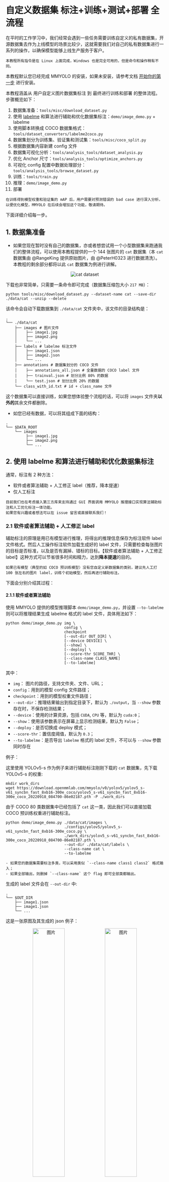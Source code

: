 # 自定义数据集 标注+训练+测试+部署 全流程

在平时的工作学习中，我们经常会遇到一些任务需要训练自定义的私有数据集，开源数据集去作为上线模型的场景比较少，这就需要我们对自己的私有数据集进行一系列的操作，以确保模型能够上线生产服务于客户。

```{Note}
本教程所有指令是在 Linux 上面完成，Windows 也是完全可用的，但是命令和操作稍有不同。
```

本教程默认您已经完成 MMYOLO 的安装，如果未安装，请参考文档 [开始你的第一步](https://mmyolo.readthedocs.io/zh_CN/latest/get_started.html#id1) 进行安装。

本教程涵盖从 用户自定义图片数据集标注 到 最终进行训练和部署 的整体流程。步骤概览如下：

01. 数据集准备：`tools/misc/download_dataset.py`
02. 使用 [labelme](https://github.com/wkentaro/labelme) 和算法进行辅助和优化数据集标注：`demo/image_demo.py` + labelme
03. 使用脚本转换成 COCO 数据集格式：`tools/dataset_converters/labelme2coco.py`
04. 数据集划分为训练集、验证集和测试集：`tools/misc/coco_split.py`
05. 根据数据集内容新建 config 文件
06. 数据集可视化分析：`tools/analysis_tools/dataset_analysis.py`
07. 优化 Anchor 尺寸：`tools/analysis_tools/optimize_anchors.py`
08. 可视化 config 配置中数据处理部分： `tools/analysis_tools/browse_dataset.py`
09. 训练：`tools/train.py`
10. 推理：`demo/image_demo.py`
11. 部署

```{Note}
在训练得到模型权重和验证集的 mAP 后，用户需要对预测错误的 bad case 进行深入分析，以便优化模型，MMYOLO 在后续会增加这个功能，敬请期待。
```

下面详细介绍每一步。

## 1. 数据集准备

- 如果您现在暂时没有自己的数据集，亦或者想尝试用一个小型数据集来跑通我们的整体流程，可以使用本教程提供的一个 144 张图片的 `cat` 数据集（本 `cat` 数据集由 @RangeKing 提供原始图片，由 @PeterH0323 进行数据清洗）。本教程的剩余部分都将以此 `cat` 数据集为例进行讲解。

<div align=center>
<img src="https://user-images.githubusercontent.com/25873202/205423220-c4b8f2fd-22ba-4937-8e47-1b3f6a8facd8.png" alt="cat dataset"/>
</div>

下载也非常简单，只需要一条命令即可完成（数据集压缩包大小 `217 MB`）：

```shell
python tools/misc/download_dataset.py --dataset-name cat --save-dir ./data/cat --unzip --delete
```

该命令会自动下载数据集到 `./data/cat` 文件夹中，该文件的目录结构是：

```shell
.
└── ./data/cat
    ├── images # 图片文件
    │    ├── image1.jpg
    │    ├── image2.png
    │    └── ...
    ├── labels # labelme 标注文件
    │    ├── image1.json
    │    ├── image2.json
    │    └── ...
    ├── annotations # 数据集划分的 COCO 文件
    │    ├── annotations_all.json # 全量数据的 COCO label 文件
    │    ├── trainval.json # 划分比例 80% 的数据
    │    └── test.json # 划分比例 20% 的数据
    └── class_with_id.txt # id + class_name 文件
```

这个数据集可以直接训练，如果您想体验整个流程的话，可以将 `images` 文件夹**以外的**其余文件都删除。

- 如您已经有数据，可以将其组成下面的结构：

```shell
.
└── $DATA_ROOT
    └── images
         ├── image1.jpg
         ├── image2.png
         └── ...
```

## 2. 使用 labelme 和算法进行辅助和优化数据集标注

通常，标注有 2 种方法：

- 软件或者算法辅助 + 人工修正 label（推荐，降本提速）
- 仅人工标注

```{Note}
目前我们也在考虑接入第三方库来支持通过 GUI 界面调用 MMYOLO 推理接口实现算法辅助标注和人工优化标注一体功能。
如果您有兴趣或者想法可以在 issue 留言或直接联系我们！
```

### 2.1 软件或者算法辅助 + 人工修正 label

辅助标注的原理是用已有模型进行推理，将得出的推理信息保存为标注软件 label 文件格式。然后人工操作标注软件加载生成好的 label 文件，只需要检查每张图片的目标是否标准，以及是否有漏掉、错标的目标。【软件或者算法辅助 + 人工修正 label】这种方式可以节省很多时间和精力，达到**降本提速**的目的。

```{Note}
如果已有模型（典型的如 COCO 预训练模型）没有您自定义新数据集的类别，建议先人工打 100 张左右的图片 label，训练个初始模型，然后再进行辅助标注。
```

下面会分别介绍其过程：

#### 2.1.1 软件或者算法辅助

使用 MMYOLO 提供的模型推理脚本 `demo/image_demo.py`，并设置 `--to-labelme` 则可以将推理结果生成 labelme 格式的 label 文件，具体用法如下：

```shell
python demo/image_demo.py img \
                          config \
                          checkpoint
                          [--out-dir OUT_DIR] \
                          [--device DEVICE] \
                          [--show] \
                          [--deploy] \
                          [--score-thr SCORE_THR] \
                          [--class-name CLASS_NAME]
                          [--to-labelme]
```

其中：

- `img`： 图片的路径，支持文件夹、文件、URL；
- `config`：用到的模型 config 文件路径；
- `checkpoint`：用到的模型权重文件路径；
- `--out-dir`：推理结果输出到指定目录下，默认为 `./output`，当 `--show` 参数存在时，不保存检测结果；
- `--device`：使用的计算资源，包括 `CUDA`, `CPU` 等，默认为 `cuda:0`；
- `--show`：使用该参数表示在屏幕上显示检测结果，默认为 `False`；
- `--deploy`：是否切换成 deploy 模式；
- `--score-thr`：置信度阈值，默认为 `0.3`；
- `--to-labelme`：是否导出 `labelme` 格式的 label 文件，不可以与 `--show` 参数同时存在

例子：

这里使用 YOLOv5-s 作为例子来进行辅助标注刚刚下载的 `cat` 数据集，先下载 YOLOv5-s 的权重:

```shell
mkdir work_dirs
wget https://download.openmmlab.com/mmyolo/v0/yolov5/yolov5_s-v61_syncbn_fast_8xb16-300e_coco/yolov5_s-v61_syncbn_fast_8xb16-300e_coco_20220918_084700-86e02187.pth -P ./work_dirs
```

由于 COCO 80 类数据集中已经包括了 `cat` 这一类，因此我们可以直接加载 COCO 预训练权重进行辅助标注。

```shell
python demo/image_demo.py ./data/cat/images \
                          ./configs/yolov5/yolov5_s-v61_syncbn_fast_8xb16-300e_coco.py \
                          ./work_dirs/yolov5_s-v61_syncbn_fast_8xb16-300e_coco_20220918_084700-86e02187.pth \
                          --out-dir ./data/cat/labels \
                          --class-name cat \
                          --to-labelme
```

```{Tip}
- 如果您的数据集需要标注多类，可以采用类似 `--class-name class1 class2` 格式输入；
- 如果全部输出，则删掉 `--class-name` 这个 flag 即可全部类都输出。
```

生成的 label 文件会在 `--out-dir` 中:

```shell
.
└── $OUT_DIR
    ├── image1.json
    ├── image1.json
    └── ...
```

这是一张原图及其生成的 json 例子：

<div align=center>
  <img src="https://user-images.githubusercontent.com/25873202/205471430-dcc882dd-16bb-45e4-938f-6b62ab3dff19.jpg" alt="图片" width="45%"/>
  <img src="https://user-images.githubusercontent.com/25873202/205471559-643aecc8-7fa3-4fff-be51-2fb0a570fdd3.png" alt="图片" width="45%"/>
</div>

#### 2.1.2 人工标注

本教程使用的标注软件是 [labelme](https://github.com/wkentaro/labelme)

- 安装 labelme

```shell
conda create -n labelme python=3.8
conda activate labelme
pip install labelme==5.1.1
```

- 启动 labelme

```shell
labelme ${图片文件夹路径（即上一步的图片文件夹）} \
        --output ${label文件所处的文件夹路径（即上一步的 --out-dir）} \
        --autosave \
        --nodata
```

其中：

- `--output`：labelme 标注文件保存路径，如果该路径下已经存在部分图片的标注文件，则会进行加载；
- `--autosave`：标注文件自动保存，会略去一些繁琐的保存步骤；
- `--nodata`：每张图片的标注文件中不保存图片的 base64 编码，设置了这个 flag 会大大减少标注文件的大小。

例子：

```shell
cd /path/to/mmyolo
labelme ./data/cat/images --output ./data/cat/labels --autosave --nodata
```

输入命令之后 labelme 就会启动，然后进行 label 检查即可。如果 labelme 启动失败，命令行输入 `export QT_DEBUG_PLUGINS=1` 查看具体缺少什么库，安装一下即可。

<div align=center>
<img src="https://user-images.githubusercontent.com/25873202/205432185-54407d83-3cee-473f-8743-656da157cf80.png" alt="label UI"/>
</div>

```{warning}
标注的时候务必使用 `rectangle`，快捷键 `Ctrl + R`（如下图）

<div align=center>
<img src="https://user-images.githubusercontent.com/25873202/204076212-86dab4fa-13dd-42cd-93d8-46b04b864449.png" alt="rectangle"/>
</div>
```

### 2.2 仅人工标注

步骤和 【1.1.2 人工标注】 相同，只是这里是直接标注，没有预先生成的 label 。

## 3. 使用脚本转换成 COCO 数据集格式

### 3.1 使用脚本转换

MMYOLO 提供脚本将 labelme 的 label 转换为 COCO label

```shell
python tools/dataset_converters/labelme2coco.py --img-dir ${图片文件夹路径} \
                                                --labels-dir ${label 文件夹位置} \
                                                --out ${输出 COCO label json 路径} \
                                                [--class-id-txt ${class_with_id.txt 路径}]
```

其中：
`--class-id-txt`：是数据集 `id class_name` 的 `.txt` 文件：

- 如果不指定，则脚本会自动生成，生成在 `--out` 同级的目录中，保存文件名为 `class_with_id.txt`；
- 如果指定，脚本仅会进行读取但不会新增或者覆盖，同时，脚本里面还会判断是否存在 `.txt` 中其他的类，如果出现了会报错提示，届时，请用户检查 `.txt` 文件并加入新的类及其 `id`。

`.txt` 文件的例子如下（ `id` 可以和 COCO 一样，从 `1` 开始）：

```text
1 cat
2 dog
3 bicycle
4 motorcycle

```

例子：

以本教程的 `cat` 数据集为例：

```shell
python tools/dataset_converters/labelme2coco.py --img-dir ./data/cat/images \
                                                --labels-dir ./data/cat/labels \
                                                --out ./data/cat/annotations/annotations_all.json
```

本次演示的 `cat` 数据集（注意不需要包括背景类），可以看到生成的 `class_with_id.txt` 中只有 `1` 类：

```text
1 cat

```

### 3.2 检查转换的 COCO label

使用下面的命令可以将 COCO 的 label 在图片上进行显示，这一步可以验证刚刚转换是否有问题：

```shell
python tools/analysis_tools/browse_coco_json.py --img-dir ${图片文件夹路径} \
                                                --ann-file ${COCO label json 路径}
```

例子：

```shell
python tools/analysis_tools/browse_coco_json.py --img-dir ./data/cat/images \
                                                --ann-file ./data/cat/annotations/annotations_all.json
```

<div align=center>
<img alt="Image" src="https://user-images.githubusercontent.com/25873202/205429166-a6e48d20-c60b-4571-b00e-54439003ad3b.png">
</div>

```{SeeAlso}
关于 `tools/analysis_tools/browse_coco_json.py` 的更多用法请参考 [可视化 COCO label](https://mmyolo.readthedocs.io/zh_CN/latest/user_guides/useful_tools.html#coco)。
```

## 4. 数据集划分为训练集、验证集和测试集

通常，自定义图片都是一个大文件夹，里面全部都是图片，需要我们自己去对图片进行训练集、验证集、测试集的划分，如果数据量比较少，可以不划分验证集。下面是划分脚本的具体用法：

```shell
python tools/misc/coco_split.py --json ${COCO label json 路径} \
                                --out-dir ${划分 label json 保存根路径} \
                                --ratios ${划分比例} \
                                [--shuffle] \
                                [--seed ${划分的随机种子}]
```

其中：

- `--ratios`：划分的比例，如果只设置了 2 个，则划分为 `trainval + test`，如果设置为 3 个，则划分为 `train + val + test`。支持两种格式 —— 整数、小数：
  - 整数：按比分进行划分，代码中会进行归一化之后划分数据集。例子： `--ratio 2 1 1`（代码里面会转换成 `0.5 0.25 0.25`） or `--ratio 3 1`（代码里面会转换成 `0.75 0.25`）
  - 小数：划分为比例。**如果加起来不为 1 ，则脚本会进行自动归一化修正**。例子： `--ratio 0.8 0.1 0.1` or `--ratio 0.8 0.2`
- `--shuffle`: 是否打乱数据集再进行划分；
- `--seed`：设定划分的随机种子，不设置的话自动生成随机种子。

例子：

```shell
python tools/misc/coco_split.py --json ./data/cat/annotations/annotations_all.json \
                                --out-dir ./data/cat/annotations \
                                --ratios 0.8 0.2 \
                                --shuffle \
                                --seed 10
```

<div align=center>
<img alt="Image" src="https://user-images.githubusercontent.com/25873202/205428346-5fdfbfca-0682-47aa-b0be-fa467cd0c5f8.png">
</div>

## 5. 根据数据集内容新建 config 文件

确保数据集目录是这样的：

```shell
.
└── $DATA_ROOT
    ├── annotations
    │    ├── trainval.json # 根据上面的指令只划分 trainval + test，如果您使用 3 组划分比例的话，这里是 train.json、val.json、test.json
    │    └── test.json
    ├── images
    │    ├── image1.jpg
    │    ├── image1.png
    │    └── ...
    └── ...
```

因为是我们自定义的数据集，所以我们需要自己新建一个 config 并加入需要修改的部分信息。

关于新的 config 的命名：

- 这个 config 继承的是 `yolov5_s-v61_syncbn_fast_8xb16-300e_coco.py`；
- 训练的类以本教程提供的数据集中的类 `cat` 为例（如果是自己的数据集，可以自定义类型的总称）；
- 本教程测试的显卡型号是 1 x 3080Ti 12G 显存，电脑内存 32G，可以训练 YOLOv5-s 最大批次是 `batch size = 32`（详细机器资料可见附录）；
- 训练轮次是 `100 epoch`。

综上所述：可以将其命名为 `yolov5_s-v61_syncbn_fast_1xb32-100e_cat.py`，并将其放置在文件夹 `configs/custom_dataset` 中。

我们可以在 configs 目录下新建一个新的目录 `custom_dataset`，同时在里面新建该 config 文件，并添加以下内容：

<div align=center>
<img alt="Image" src="https://user-images.githubusercontent.com/25873202/205428358-e32fb455-480a-4f14-9613-e4cc3193fb4d.png">
</div>

```python
_base_ = '../yolov5/yolov5_s-v61_syncbn_fast_8xb16-300e_coco.py'

max_epochs = 100  # 训练的最大 epoch
data_root = './data/cat/'  # 数据集目录的绝对路径
# data_root = '/root/workspace/mmyolo/data/cat/'  # Docker 容器里面数据集目录的绝对路径

# 结果保存的路径，可以省略，省略保存的文件名位于 work_dirs 下 config 同名的文件夹中
# 如果某个 config 只是修改了部分参数，修改这个变量就可以将新的训练文件保存到其他地方
work_dir = './work_dirs/yolov5_s-v61_syncbn_fast_1xb32-100e_cat'

# load_from 可以指定本地路径或者 URL，设置了 URL 会自动进行下载，因为上面已经下载过，我们这里设置本地路径
# 因为本教程是在 cat 数据集上微调，故这里需要使用 `load_from` 来加载 MMYOLO 中的预训练模型，这样可以在加快收敛速度的同时保证精度
load_from = './work_dirs/yolov5_s-v61_syncbn_fast_8xb16-300e_coco_20220918_084700-86e02187.pth'  # noqa

# 根据自己的 GPU 情况，修改 batch size，YOLOv5-s 默认为 8卡 x 16bs
train_batch_size_per_gpu = 32
train_num_workers = 4  # 推荐使用 train_num_workers = nGPU x 4

save_epoch_intervals = 2  # 每 interval 轮迭代进行一次保存一次权重

# 根据自己的 GPU 情况，修改 base_lr，修改的比例是 base_lr_default * (your_bs / default_bs)
base_lr = _base_.base_lr / 4

anchors = [  # 此处已经根据数据集特点更新了 anchor，关于 anchor 的生成，后面小节会讲解
    [(68, 69), (154, 91), (143, 162)],  # P3/8
    [(242, 160), (189, 287), (391, 207)],  # P4/16
    [(353, 337), (539, 341), (443, 432)]  # P5/32
]

class_name = ('cat', )  # 根据 class_with_id.txt 类别信息，设置 class_name
num_classes = len(class_name)
metainfo = dict(
    CLASSES=class_name,
    PALETTE=[(220, 20, 60)]  # 画图时候的颜色，随便设置即可
)

train_cfg = dict(
    max_epochs=max_epochs,
    val_begin=20,  # 第几个 epoch 后验证，这里设置 20 是因为前 20 个 epoch 精度不高，测试意义不大，故跳过
    val_interval=save_epoch_intervals  # 每 val_interval 轮迭代进行一次测试评估
)

model = dict(
    bbox_head=dict(
        head_module=dict(num_classes=num_classes),
        prior_generator=dict(base_sizes=anchors),

        # loss_cls 会根据 num_classes 动态调整，但是 num_classes = 1 的时候，loss_cls 恒为 0
        loss_cls=dict(loss_weight=0.5 *
                      (num_classes / 80 * 3 / _base_.num_det_layers))))

train_dataloader = dict(
    batch_size=train_batch_size_per_gpu,
    num_workers=train_num_workers,
    dataset=dict(
        _delete_=True,
        type='RepeatDataset',
        # 数据量太少的话，可以使用 RepeatDataset ，在每个 epoch 内重复当前数据集 n 次，这里设置 5 是重复 5 次
        times=5,
        dataset=dict(
            type=_base_.dataset_type,
            data_root=data_root,
            metainfo=metainfo,
            ann_file='annotations/trainval.json',
            data_prefix=dict(img='images/'),
            filter_cfg=dict(filter_empty_gt=False, min_size=32),
            pipeline=_base_.train_pipeline)))

val_dataloader = dict(
    dataset=dict(
        metainfo=metainfo,
        data_root=data_root,
        ann_file='annotations/trainval.json',
        data_prefix=dict(img='images/')))

test_dataloader = val_dataloader

val_evaluator = dict(ann_file=data_root + 'annotations/trainval.json')
test_evaluator = val_evaluator

optim_wrapper = dict(optimizer=dict(lr=base_lr))

default_hooks = dict(
    # 设置间隔多少个 epoch 保存模型，以及保存模型最多几个，`save_best` 是另外保存最佳模型（推荐）
    checkpoint=dict(
        type='CheckpointHook',
        interval=save_epoch_intervals,
        max_keep_ckpts=5,
        save_best='auto'),
    param_scheduler=dict(max_epochs=max_epochs),
    # logger 输出的间隔
    logger=dict(type='LoggerHook', interval=10))

```

```{Note}
我们在 `projects/custom_dataset/yolov5_s-v61_syncbn_fast_1xb32-100e_cat.py` 放了一份相同的 config 文件，用户可以选择复制到 `configs/custom_dataset/yolov5_s-v61_syncbn_fast_1xb32-100e_cat.py` 路径直接开始训练。
```

## 6. 数据集可视化分析

脚本 `tools/analysis_tools/dataset_analysis.py` 能够帮助用户得到数据集的分析图。该脚本可以生成 4 种分析图：

- 显示类别和 bbox 实例个数的分布图：`show_bbox_num`
- 显示类别和 bbox 实例宽、高的分布图：`show_bbox_wh`
- 显示类别和 bbox 实例宽/高比例的分布图：`show_bbox_wh_ratio`
- 基于面积规则下，显示类别和 bbox 实例面积的分布图：`show_bbox_area`

脚本使用方式如下：

```shell
python tools/analysis_tools/dataset_analysis.py ${CONFIG} \
                                                [--val-dataset ${TYPE}] \
                                                [--class-name ${CLASS_NAME}] \
                                                [--area-rule ${AREA_RULE}] \
                                                [--func ${FUNC}] \
                                                [--out-dir ${OUT_DIR}]
```

例子：

以本教程 `cat` 数据集 的 config 为例：

查看训练集数据分布情况：

```shell
python tools/analysis_tools/dataset_analysis.py configs/custom_dataset/yolov5_s-v61_syncbn_fast_1xb32-100e_cat.py \
                                                --out-dir work_dirs/dataset_analysis_cat/train_dataset
```

查看验证集数据分布情况：

```shell
python tools/analysis_tools/dataset_analysis.py configs/custom_dataset/yolov5_s-v61_syncbn_fast_1xb32-100e_cat.py \
                                                --out-dir work_dirs/dataset_analysis_cat/val_dataset \
                                                --val-dataset
```

效果（点击图片可查看大图）：

<table align="center">
  <tbody>
    <tr align="center" valign="center">
      <td>
        <b>基于面积规则下，显示类别和 bbox 实例面积的分布图</b>
      </td>
      <td>
        <b>显示类别和 bbox 实例宽、高的分布图</b>
      </td>
    </tr>
    <tr align="center" valign="center">
      <td>
        <img alt="YOLOv5CocoDataset_bbox_area" src="https://user-images.githubusercontent.com/25873202/205805522-e066b93b-0952-40d0-be56-42fc20e85576.jpg" width="60%">
      </td>
      <td>
        <img alt="YOLOv5CocoDataset_bbox_wh" src="https://user-images.githubusercontent.com/25873202/205805514-13e34d18-f9ee-4bca-b894-060bfea6ad56.jpg" width="60%">
      </td>
    </tr>
    <tr align="center" valign="center">
      <td>
        <b>显示类别和 bbox 实例个数的分布图</b>
      </td>
      <td>
        <b>显示类别和 bbox 实例宽/高比例的分布图</b>
      </td>
    </tr>
    <tr align="center" valign="center">
      <td>
        <img alt="YOLOv5CocoDataset_bbox_num" src="https://user-images.githubusercontent.com/25873202/205805529-6e0d2545-0a39-4be7-b212-9d16a16a0fcc.jpg" width="60%">
      </td>
      <td>
        <img alt="YOLOv5CocoDataset_bbox_ratio" src="https://user-images.githubusercontent.com/25873202/205805501-2b2a40f4-5a0e-44b0-b07c-27af539fb971.jpg" width="60%">
      </td>
    </tr>
  </tbody>
</table>

```{Note}
因为本教程使用的 cat 数据集数量比较少，故 config 里面用了 RepeatDataset，显示的数目实际上都是重复了 5 次。如果您想得到无重复的分析结果，可以暂时将 RepeatDataset 下面的 `times` 参数从 `5` 改成 `1`。
```

经过输出的图片分析可以得出，本教程使用的 cat 数据集的训练集具有以下情况：

- 图片全部是 large object；
- 类别 cat 的数量是 `645`；
- bbox 的宽高比例大部分集中在 `1.14`，比例最小值是 `0.36`，最大值是 `2.9`；
- bbox 的宽大部分是 `1034.74`，高大部分是 `926.67`。

```{SeeAlso}
关于 `tools/analysis_tools/dataset_analysis.py` 的更多用法请参考 [可视化数据集分析](https://mmyolo.readthedocs.io/zh_CN/latest/user_guides/useful_tools.html#id4)。
```

## 7. 优化 Anchor 尺寸

脚本 `tools/analysis_tools/optimize_anchors.py` 支持 YOLO 系列中三种锚框生成方式，分别是 `k-means`、`Differential Evolution`、`v5-k-means`.

本示例使用的是 YOLOv5 进行训练，使用的是 `640 x 640` 的输入大小，使用 `v5-k-means` 进行描框的优化：

```shell
python tools/analysis_tools/optimize_anchors.py configs/custom_dataset/yolov5_s-v61_syncbn_fast_1xb32-100e_cat.py \
                                                --algorithm v5-k-means \
                                                --input-shape 640 640 \
                                                --prior-match-thr 4.0 \
                                                --out-dir work_dirs/dataset_analysis_cat
```

经过计算的 Anchor 如下：

<div align=center>
<img alt="Anchor" src="https://user-images.githubusercontent.com/25873202/205422434-1a68cded-b055-42e9-b01c-3e51f8f5ef81.png">
</div>

修改 config 文件里面的 `anchors` 变量：

```python
anchors = [
    [(68, 69), (154, 91), (143, 162)],  # P3/8
    [(242, 160), (189, 287), (391, 207)],  # P4/16
    [(353, 337), (539, 341), (443, 432)]  # P5/32
]
```

```{SeeAlso}
关于 `tools/analysis_tools/optimize_anchors.py` 的更多用法请参考 [优化锚框尺寸](https://mmyolo.readthedocs.io/zh_CN/latest/user_guides/useful_tools.html#id8)。
```

## 8. 可视化 config 配置中数据处理部分

脚本 `tools/analysis_tools/browse_dataset.py` 能够帮助用户去直接窗口可视化 config 配置中数据处理部分，同时可以选择保存可视化图片到指定文件夹内。

下面演示使用我们刚刚新建的 config 文件 `configs/custom_dataset/yolov5_s-v61_syncbn_fast_1xb32-100e_cat.py` 来可视化图片，该命令会使得图片直接弹出显示，每张图片持续 `5` 秒，图片不进行保存：

```shell
python tools/analysis_tools/browse_dataset.py configs/custom_dataset/yolov5_s-v61_syncbn_fast_1xb32-100e_cat.py \
                                              --show-interval 5
```

<div align=center>
<img src="https://user-images.githubusercontent.com/25873202/205472078-c958e90d-8204-4c01-821a-8b6a006f05b2.png" alt="image" width="60%"/>
</div>

<div align=center>
<img src="https://user-images.githubusercontent.com/25873202/205472197-8228c75e-6046-404a-89b4-ed55eeb2cb95.png" alt="image" width="60%"/>
</div>

```{SeeAlso}
关于 `tools/analysis_tools/browse_dataset.py` 的更多用法请参考 [可视化数据集](https://mmyolo.readthedocs.io/zh_CN/latest/user_guides/useful_tools.html#id3)。
```

## 9. 训练

使用刚刚我们新建好的 config 文件执行训练。

### 9.1 训练可视化

如果需要采用浏览器对训练过程可视化，MMYOLO 目前提供 2 种方式 `[wandb](https://wandb.ai/site)` 和 `[TensorBoard](https://tensorflow.google.cn/tensorboard)`，根据自己的情况选择其一即可(后续会扩展更多可视化后端支持)。

#### 9.1.1 wandb

wandb 可视化需要在[官网](https://wandb.ai/site)注册，并在 https://wandb.ai/settings 获取到 wandb 的 API Keys。

<div align=center>
<img src="https://cdn.vansin.top/img/20220913212628.png" alt="image"/>
</div>

然后在命令行进行安装

```shell
pip install wandb
# 运行了 wandb login 后输入上文中获取到的 API Keys ，便登录成功。
wandb login
```

<div align=center>
<img src="https://user-images.githubusercontent.com/25873202/206070473-201795e0-c81f-4247-842a-16d6acae0474.png" alt="推理图片"/>
</div>

在我们刚刚新建的 config 文件 `configs/custom_dataset/yolov5_s-v61_syncbn_fast_1xb32-100e_cat.py` 的最后添加 wandb 配置：

```python
visualizer = dict(vis_backends=[dict(type='LocalVisBackend'), dict(type='WandbVisBackend')])
```

#### 9.1.2 TensorBoard

安装 Tensorboard 环境

```shell
pip install tensorboard
```

在我们刚刚新建的 config 文件 `configs/custom_dataset/yolov5_s-v61_syncbn_fast_1xb32-100e_cat.py` 中添加 `tensorboard` 配置

```python
visualizer = dict(vis_backends=[dict(type='LocalVisBackend'),dict(type='TensorboardVisBackend')])
```

待会运行训练命令后，Tensorboard 文件会生成在可视化文件夹 `work_dirs/yolov5_s-v61_syncbn_fast_1xb32-100e_cat/${TIMESTAMP}/vis_data` 下，
运行下面的命令便可以在网页链接使用 Tensorboard 查看 loss、学习率和 coco/bbox_mAP 等可视化数据了：

```shell
tensorboard --logdir=work_dirs/yolov5_s-v61_syncbn_fast_1xb32-100e_cat
```

### 9.2 执行训练

使用下面命令进行启动训练（训练大约需要 2.5 个小时）：

```shell
python tools/train.py configs/custom_dataset/yolov5_s-v61_syncbn_fast_1xb32-100e_cat.py
```

如果您开启了 wandb 的话，可以登录到自己的账户，在 wandb 中查看本次训练的详细信息了：

<div align=center>
<img src="https://user-images.githubusercontent.com/25873202/206097557-7b10cf0f-8a16-4ba6-8563-b0a3cb149537.png" alt="Image"/>
</div>

<div align=center>
<img src="https://user-images.githubusercontent.com/25873202/206097706-7e131bf7-f3bf-43fb-9fe5-5589a324de69.png" alt="Image"/>
</div>

下面是 `1 x 3080Ti`、`batch size = 32`，训练 `100 epoch` 最佳精度权重 `work_dirs/yolov5_s-v61_syncbn_fast_1xb32-100e_cat/best_coco/bbox_mAP_epoch_98.pth` 得出来的精度（详细机器资料可见附录）：

```shell
 Average Precision  (AP) @[ IoU=0.50:0.95 | area=   all | maxDets=100 ] = 0.968
 Average Precision  (AP) @[ IoU=0.50      | area=   all | maxDets=100 ] = 1.000
 Average Precision  (AP) @[ IoU=0.75      | area=   all | maxDets=100 ] = 1.000
 Average Precision  (AP) @[ IoU=0.50:0.95 | area= small | maxDets=100 ] = -1.000
 Average Precision  (AP) @[ IoU=0.50:0.95 | area=medium | maxDets=100 ] = -1.000
 Average Precision  (AP) @[ IoU=0.50:0.95 | area= large | maxDets=100 ] = 0.968
 Average Recall     (AR) @[ IoU=0.50:0.95 | area=   all | maxDets=  1 ] = 0.886
 Average Recall     (AR) @[ IoU=0.50:0.95 | area=   all | maxDets= 10 ] = 0.977
 Average Recall     (AR) @[ IoU=0.50:0.95 | area=   all | maxDets=100 ] = 0.977
 Average Recall     (AR) @[ IoU=0.50:0.95 | area= small | maxDets=100 ] = -1.000
 Average Recall     (AR) @[ IoU=0.50:0.95 | area=medium | maxDets=100 ] = -1.000
 Average Recall     (AR) @[ IoU=0.50:0.95 | area= large | maxDets=100 ] = 0.977

bbox_mAP_copypaste: 0.968 1.000 1.000 -1.000 -1.000 0.968
Epoch(val) [98][116/116]  coco/bbox_mAP: 0.9680  coco/bbox_mAP_50: 1.0000  coco/bbox_mAP_75: 1.0000  coco/bbox_mAP_s: -1.0000  coco/bbox_mAP_m: -1.0000  coco/bbox_mAP_l: 0.9680
```

```{Tip}
在一般的 finetune 最佳实践中都会推荐将 backbone 固定不参与训练，并且学习率 lr 也进行相应缩放，但是在本教程中发现这种做法会出现一定程度掉点。猜测可能原因是 cat 类别已经在 COCO 数据集中，而本教程使用的 cat 数据集数量比较小导致的。
```

下表是采用 MMYOLO YOLOv5 预训练模型 `yolov5_s-v61_syncbn_fast_8xb16-300e_coco_20220918_084700-86e02187.pth` 在没对 cat 数据集进行 finetune 的测试精度，可以看到 `cat` 类别的 mAP 只有 `0.866`，经过我们 finetune `mAP` 提升到了 `0.968`，提升了 `10.2 %`，可以证明训练是非常成功的：

```shell
+---------------+-------+--------------+-----+----------------+------+
| category      | AP    | category     | AP  | category       | AP   |
+---------------+-------+--------------+-----+----------------+------+
| person        | nan   | bicycle      | nan | car            | nan  |
| motorcycle    | nan   | airplane     | nan | bus            | nan  |
| train         | nan   | truck        | nan | boat           | nan  |
| traffic light | nan   | fire hydrant | nan | stop sign      | nan  |
| parking meter | nan   | bench        | nan | bird           | nan  |
| cat           | 0.866 | dog          | nan | horse          | nan  |
| sheep         | nan   | cow          | nan | elephant       | nan  |
| bear          | nan   | zebra        | nan | giraffe        | nan  |
| backpack      | nan   | umbrella     | nan | handbag        | nan  |
| tie           | nan   | suitcase     | nan | frisbee        | nan  |
| skis          | nan   | snowboard    | nan | sports ball    | nan  |
| kite          | nan   | baseball bat | nan | baseball glove | nan  |
| skateboard    | nan   | surfboard    | nan | tennis racket  | nan  |
| bottle        | nan   | wine glass   | nan | cup            | nan  |
| fork          | nan   | knife        | nan | spoon          | nan  |
| bowl          | nan   | banana       | nan | apple          | nan  |
| sandwich      | nan   | orange       | nan | broccoli       | nan  |
| carrot        | nan   | hot dog      | nan | pizza          | nan  |
| donut         | nan   | cake         | nan | chair          | nan  |
| couch         | nan   | potted plant | nan | bed            | nan  |
| dining table  | nan   | toilet       | nan | tv             | nan  |
| laptop        | nan   | mouse        | nan | remote         | nan  |
| keyboard      | nan   | cell phone   | nan | microwave      | nan  |
| oven          | nan   | toaster      | nan | sink           | nan  |
| refrigerator  | nan   | book         | nan | clock          | nan  |
| vase          | nan   | scissors     | nan | teddy bear     | nan  |
| hair drier    | nan   | toothbrush   | nan | None           | None |
+---------------+-------+--------------+-----+----------------+------+
```

```{note}
关于如何得到预训练权重的精度，可以详见附录【2. 如何测试数据集在预训练权重的精度】
```

### 9.3 尝试 MMYOLO 其他模型

MMYOLO 集成了多种 YOLO 算法，切换非常方便，无需重新熟悉一个新的 repo，直接切换 config 文件就可以轻松切换 YOLO 模型，只需简单 3 步即可切换模型：

1. 新建 config 文件
2. 下载预训练权重
3. 启动训练

下面以 YOLOv6-s 为例，进行讲解。

1. 搭建一个新的 config：

```python
_base_ = '../yolov6/yolov6_s_syncbn_fast_8xb32-400e_coco.py'

max_epochs = 100  # 训练的最大 epoch
data_root = './data/cat/'  # 数据集目录的绝对路径

# 结果保存的路径，可以省略，省略保存的文件名位于 work_dirs 下 config 同名的文件夹中
# 如果某个 config 只是修改了部分参数，修改这个变量就可以将新的训练文件保存到其他地方
work_dir = './work_dirs/yolov6_s_syncbn_fast_1xb32-100e_cat'

# load_from 可以指定本地路径或者 URL，设置了 URL 会自动进行下载，因为上面已经下载过，我们这里设置本地路径
# 因为本教程是在 cat 数据集上微调，故这里需要使用 `load_from` 来加载 MMYOLO 中的预训练模型，这样可以在加快收敛速度的同时保证精度
load_from = './work_dirs/yolov6_s_syncbn_fast_8xb32-400e_coco_20221102_203035-932e1d91.pth'  # noqa

# 根据自己的 GPU 情况，修改 batch size，YOLOv6-s 默认为 8卡 x 32bs
train_batch_size_per_gpu = 32
train_num_workers = 4  # 推荐使用 train_num_workers = nGPU x 4

save_epoch_intervals = 2  # 每 interval 轮迭代进行一次保存一次权重

# 根据自己的 GPU 情况，修改 base_lr，修改的比例是 base_lr_default * (your_bs / default_bs)
base_lr = _base_.base_lr / 8

class_name = ('cat', )  # 根据 class_with_id.txt 类别信息，设置 class_name
num_classes = len(class_name)
metainfo = dict(
    CLASSES=class_name,
    PALETTE=[(220, 20, 60)]  # 画图时候的颜色，随便设置即可
)

train_cfg = dict(
    max_epochs=max_epochs,
    val_begin=20,  # 第几个 epoch 后验证，这里设置 20 是因为前 20 个 epoch 精度不高，测试意义不大，故跳过
    val_interval=save_epoch_intervals,  # 每 val_interval 轮迭代进行一次测试评估
    dynamic_intervals=[(max_epochs - _base_.num_last_epochs, 1)]
)

model = dict(
    bbox_head=dict(
        head_module=dict(num_classes=num_classes)),
    train_cfg=dict(
        initial_assigner=dict(num_classes=num_classes),
        assigner=dict(num_classes=num_classes))
)

train_dataloader = dict(
    batch_size=train_batch_size_per_gpu,
    num_workers=train_num_workers,
    dataset=dict(
        _delete_=True,
        type='RepeatDataset',
        # 数据量太少的话，可以使用 RepeatDataset ，在每个 epoch 内重复当前数据集 n 次，这里设置 5 是重复 5 次
        times=5,
        dataset=dict(
            type=_base_.dataset_type,
            data_root=data_root,
            metainfo=metainfo,
            ann_file='annotations/trainval.json',
            data_prefix=dict(img='images/'),
            filter_cfg=dict(filter_empty_gt=False, min_size=32),
            pipeline=_base_.train_pipeline)))

val_dataloader = dict(
    dataset=dict(
        metainfo=metainfo,
        data_root=data_root,
        ann_file='annotations/trainval.json',
        data_prefix=dict(img='images/')))

test_dataloader = val_dataloader

val_evaluator = dict(ann_file=data_root + 'annotations/trainval.json')
test_evaluator = val_evaluator

optim_wrapper = dict(optimizer=dict(lr=base_lr))

default_hooks = dict(
    # 设置间隔多少个 epoch 保存模型，以及保存模型最多几个，`save_best` 是另外保存最佳模型（推荐）
    checkpoint=dict(
        type='CheckpointHook',
        interval=save_epoch_intervals,
        max_keep_ckpts=5,
        save_best='auto'),
    param_scheduler=dict(max_epochs=max_epochs),
    # logger 输出的间隔
    logger=dict(type='LoggerHook', interval=10))

custom_hooks = [
    dict(
        type='EMAHook',
        ema_type='ExpMomentumEMA',
        momentum=0.0001,
        update_buffers=True,
        strict_load=False,
        priority=49),
    dict(
        type='mmdet.PipelineSwitchHook',
        switch_epoch=max_epochs - _base_.num_last_epochs,
        switch_pipeline=_base_.train_pipeline_stage2)
]

```

```{Note}
同样，我们在 `projects/custom_dataset/yolov6_s_syncbn_fast_1xb32-100e_cat.py` 放了一份相同的 config 文件，用户可以选择复制到 `configs/custom_dataset/yolov6_s_syncbn_fast_1xb32-100e_cat.py` 路径直接开始训练。

虽然新的 config 看上去好像很多东西，其实很多都是重复的，用户可以用对比软件对比一下即可看出大部分的配置都是和 `yolov5_s-v61_syncbn_fast_1xb32-100e_cat.py` 相同的。因为这 2 个 config 文件需要继承不同的 config，所以还是要添加一些必要的配置。
```

2. 下载 YOLOv6-s 的预训练权重

```bash
wget https://download.openmmlab.com/mmyolo/v0/yolov6/yolov6_s_syncbn_fast_8xb32-400e_coco/yolov6_s_syncbn_fast_8xb32-400e_coco_20221102_203035-932e1d91.pth -P work_dirs/
```

3. 训练

```shell
python tools/train.py configs/custom_dataset/yolov6_s_syncbn_fast_1xb32-100e_cat.py
```

在我的实验中，最佳模型是 `work_dirs/yolov6_s_syncbn_fast_1xb32-100e_cat/best_coco/bbox_mAP_epoch_96.pth`，其精度如下：

```bash
 Average Precision  (AP) @[ IoU=0.50:0.95 | area=   all | maxDets=100 ] = 0.987
 Average Precision  (AP) @[ IoU=0.50      | area=   all | maxDets=100 ] = 1.000
 Average Precision  (AP) @[ IoU=0.75      | area=   all | maxDets=100 ] = 1.000
 Average Precision  (AP) @[ IoU=0.50:0.95 | area= small | maxDets=100 ] = -1.000
 Average Precision  (AP) @[ IoU=0.50:0.95 | area=medium | maxDets=100 ] = -1.000
 Average Precision  (AP) @[ IoU=0.50:0.95 | area= large | maxDets=100 ] = 0.987
 Average Recall     (AR) @[ IoU=0.50:0.95 | area=   all | maxDets=  1 ] = 0.895
 Average Recall     (AR) @[ IoU=0.50:0.95 | area=   all | maxDets= 10 ] = 0.989
 Average Recall     (AR) @[ IoU=0.50:0.95 | area=   all | maxDets=100 ] = 0.989
 Average Recall     (AR) @[ IoU=0.50:0.95 | area= small | maxDets=100 ] = -1.000
 Average Recall     (AR) @[ IoU=0.50:0.95 | area=medium | maxDets=100 ] = -1.000
 Average Recall     (AR) @[ IoU=0.50:0.95 | area= large | maxDets=100 ] = 0.989

bbox_mAP_copypaste: 0.987 1.000 1.000 -1.000 -1.000 0.987
Epoch(val) [96][116/116]  coco/bbox_mAP: 0.9870  coco/bbox_mAP_50: 1.0000  coco/bbox_mAP_75: 1.0000  coco/bbox_mAP_s: -1.0000  coco/bbox_mAP_m: -1.0000  coco/bbox_mAP_l: 0.9870
```

以上演示的是如何在 MMYOLO 中切换模型，可以快速对不同模型进行精度对比，精度高的可以上线生产。

## 10. 推理

为了文章的连贯性，后续继续使用 `YOLOv5-s` 作为例子进行讲解。

使用最佳的模型进行推理，下面命令中的最佳模型路径是 `./work_dirs/yolov5_s-v61_syncbn_fast_1xb32-100e_cat/best_coco/bbox_mAP_epoch_98.pth`，请用户自行修改为自己训练的最佳模型路径。

```shell
python demo/image_demo.py ./data/cat/images \
                          ./configs/custom_dataset/yolov5_s-v61_syncbn_fast_1xb32-100e_cat.py \
                          ./work_dirs/yolov5_s-v61_syncbn_fast_1xb32-100e_cat/best_coco/bbox_mAP_epoch_98.pth \
                          --out-dir ./data/cat/pred_images
```

<div align=center>
<img src="https://user-images.githubusercontent.com/25873202/204773727-5d3cbbad-1265-45a0-822a-887713555049.jpg" alt="推理图片"/>
</div>

```{Tip}
如果推理结果不理想，这里举例 2 种情况：

1. 模型欠拟合：
   需要先判断是不是训练 epoch 不够导致的欠拟合，如果是训练不够，则修改 config 文件里面的 `max_epochs` 和 `work_dir` 参数，或者根据上面的命名方式新建一个 config 文件，重新进行训练。

2. 数据集需优化：
   如果 epoch 加上去了还是不行，可以增加数据集数量，同时可以重新检查并优化数据集的标注，然后重新进行训练。
```

## 11. 部署

MMYOLO 提供两种部署方式：

1. [MMDeploy](https://github.com/open-mmlab/mmdeploy) 框架进行部署
2. 使用 `projects/easydeploy` 进行部署

### 11.1 MMDeploy 框架进行部署

考虑到部署的机器环境千差万别，很多时候在本地机器可以，但是在生产环境则不一定，这里推荐使用 Docker，做到环境一次部署，终身使用，节省运维搭建环境和部署生产的时间。

本小节会从一下几个小点进行展开讲解：

1. 构建 Docker 镜像
2. 创建 Docker 容器
3. 转换 TensorRT 模型
4. 部署模型执行推理

```{SeeAlso}
如果是对 Docker 不熟悉的用户，可以参考 MMDeploy 的 [源码手动安装](https://mmdeploy.readthedocs.io/zh_CN/latest/01-how-to-build/build_from_source.html) 文档直接在本地编译。安装完之后，可以直接跳到 【11.1.3 转换 TensorRT 模型】 小节。
```

#### 11.1.1 构建 Docker 镜像

```shell
git clone -b dev-1.x https://github.com/open-mmlab/mmdeploy.git
cd mmdeploy
docker build docker/GPU/ -t mmdeploy:gpu --build-arg USE_SRC_INSIDE=true
```

其中 `USE_SRC_INSIDE=true` 是拉取基础进行之后在内部切换国内源，构建速度会快一些。

执行脚本后，会进行构建，此刻需要等一段时间：

<div align=center>
<img src="https://user-images.githubusercontent.com/25873202/205482447-329186c8-eba3-443f-b1fa-b33c2ab3d5da.png" alt="Image"/>
</div>

#### 11.1.2 创建 Docker 容器

```shell
export MMYOLO_PATH=/path/to/local/mmyolo # 先将您机器上 MMYOLO 的路径写入环境变量
docker run --gpus all --name mmyolo-deploy -v ${MMYOLO_PATH}:/root/workspace/mmyolo -it mmdeploy:gpu /bin/bash
```

<div align=center>
<img src="https://user-images.githubusercontent.com/25873202/205536974-1eeb2901-9b14-4851-9c96-5046cd05f171.png" alt="Image"/>
</div>

可以看到本地的 MMYOLO 环境已经挂载到容器里面了

<div align=center>
<img src="https://user-images.githubusercontent.com/25873202/205537473-0afc16c3-c6d4-451a-96d7-1a2388341b60.png" alt="Image"/>
</div>

```{SeeAlso}
有关这部分的详细介绍可以看 MMDeploy 官方文档 [使用 Docker 镜像](https://mmdeploy.readthedocs.io/zh_CN/latest/01-how-to-build/build_from_docker.html#docker)
```

#### 11.1.3 转换 TensorRT 模型

首先需要在 Docker 容器里面安装 MMYOLO 和 `pycuda`：

```shell
export MMYOLO_PATH=/root/workspace/mmyolo # 镜像中的路径，这里不需要修改
cd ${MMYOLO_PATH}
export MMYOLO_VERSION=$(python -c "import mmyolo.version as v; print(v.__version__)")  # 查看训练使用的 MMYOLO 版本号
echo "Using MMYOLO ${MMYOLO_VERSION}"
mim install --no-cache-dir mmyolo==${MMYOLO_VERSION}
pip install --no-cache-dir pycuda==2022.2
```

进行模型转换

```shell
cd /root/workspace/mmdeploy
python ./tools/deploy.py \
    ${MMYOLO_PATH}/configs/deploy/detection_tensorrt-fp16_dynamic-192x192-960x960.py \
    ${MMYOLO_PATH}/configs/custom_dataset/yolov5_s-v61_syncbn_fast_1xb32-100e_cat.py \
    ${MMYOLO_PATH}/work_dirs/yolov5_s-v61_syncbn_fast_1xb32-100e_cat/best_coco/bbox_mAP_epoch_98.pth \
    ${MMYOLO_PATH}/data/cat/images/mmexport1633684751291.jpg \
    --test-img ${MMYOLO_PATH}/data/cat/images/mmexport1633684751291.jpg \
    --work-dir ./work_dir/yolov5_s-v61_syncbn_fast_1xb32-100e_cat_deploy_dynamic_fp16 \
    --device cuda:0 \
    --log-level INFO \
    --show \
    --dump-info
```

<div align=center>
<img src="https://user-images.githubusercontent.com/25873202/205540259-ded15231-c428-4a5b-ac45-06cf15c5b7e9.png" alt="Image"/>
</div>

等待一段时间，出现了 `All process success.` 即为成功：

<div align=center>
<img src="https://user-images.githubusercontent.com/25873202/205540981-355d34cb-6472-47e0-a7dd-11eb85b3b43c.png" alt="Image"/>
</div>

查看导出的路径，可以看到如下图所示的文件结构：

<div align=center>
<img src="https://user-images.githubusercontent.com/25873202/205859050-164216bc-79d6-4ba2-9e63-f8f4c1d5ecaf.png" alt="Image"/>
</div>

```{SeeAlso}
关于转换模型的详细介绍，请参考 [如何转换模型](https://mmdeploy.readthedocs.io/zh_CN/latest/02-how-to-run/convert_model.html)
```

#### 11.1.4 部署模型执行推理

需要将 `${MMYOLO_PATH}/configs/custom_dataset/yolov5_s-v61_syncbn_fast_1xb32-100e_cat.py` 里面的 `data_root` 修改为 Docker 容器里面的路径：

```python
data_root = '/root/workspace/mmyolo/data/cat/'  # Docker 容器里面数据集目录的绝对路径
```

执行速度和精度测试：

```shell
python tools/test.py \
    ${MMYOLO_PATH}/configs/deploy/detection_tensorrt-fp16_dynamic-192x192-960x960.py \
    ${MMYOLO_PATH}/configs/custom_dataset/yolov5_s-v61_syncbn_fast_1xb32-100e_cat.py \
    --model ./work_dir/yolov5_s-v61_syncbn_fast_1xb32-100e_cat_deploy_dynamic_fp16/end2end.engine \
    --speed-test \
    --device cuda
```

速度测试如下，可见平均推理速度是 `18.31 ms`，对比 PyTorch 推理有速度提升，同时显存也下降了很多：

```shell
Epoch(test) [ 10/116]    eta: 0:00:10  time: 0.0950  data_time: 0.0844  memory: 12
Epoch(test) [ 20/116]    eta: 0:00:09  time: 0.0945  data_time: 0.0891  memory: 12
Epoch(test) [ 30/116]    eta: 0:00:08  time: 0.0953  data_time: 0.0804  memory: 12
Epoch(test) [ 40/116]    eta: 0:00:07  time: 0.0902  data_time: 0.0712  memory: 12
Epoch(test) [ 50/116]    eta: 0:00:06  time: 0.0858  data_time: 0.0622  memory: 12
Epoch(test) [ 60/116]    eta: 0:00:05  time: 0.0902  data_time: 0.0662  memory: 12
Epoch(test) [ 70/116]    eta: 0:00:04  time: 0.0901  data_time: 0.0645  memory: 16
Epoch(test) [ 80/116]    eta: 0:00:03  time: 0.0761  data_time: 0.0507  memory: 12
Epoch(test) [ 90/116]    eta: 0:00:02  time: 0.0958  data_time: 0.0692  memory: 12
Epoch(test) [100/116]    eta: 0:00:01  time: 0.0904  data_time: 0.0571  memory: 12
[tensorrt]-110 times per count: 18.31 ms, 54.61 FPS
Epoch(test) [110/116]    eta: 0:00:00  time: 0.1123  data_time: 0.0896  memory: 12
```

精度测试如下。此配置采用 FP16 格式推理，会有一定程度掉点，但是推理速度更快：

```shell
 Average Precision  (AP) @[ IoU=0.50:0.95 | area=   all | maxDets=100 ] = 0.937
 Average Precision  (AP) @[ IoU=0.50      | area=   all | maxDets=100 ] = 1.000
 Average Precision  (AP) @[ IoU=0.75      | area=   all | maxDets=100 ] = 1.000
 Average Precision  (AP) @[ IoU=0.50:0.95 | area= small | maxDets=100 ] = -1.000
 Average Precision  (AP) @[ IoU=0.50:0.95 | area=medium | maxDets=100 ] = -1.000
 Average Precision  (AP) @[ IoU=0.50:0.95 | area= large | maxDets=100 ] = 0.937
 Average Recall     (AR) @[ IoU=0.50:0.95 | area=   all | maxDets=  1 ] = 0.865
 Average Recall     (AR) @[ IoU=0.50:0.95 | area=   all | maxDets= 10 ] = 0.957
 Average Recall     (AR) @[ IoU=0.50:0.95 | area=   all | maxDets=100 ] = 0.957
 Average Recall     (AR) @[ IoU=0.50:0.95 | area= small | maxDets=100 ] = -1.000
 Average Recall     (AR) @[ IoU=0.50:0.95 | area=medium | maxDets=100 ] = -1.000
 Average Recall     (AR) @[ IoU=0.50:0.95 | area= large | maxDets=100 ] = 0.957

bbox_mAP_copypaste: 0.937 1.000 1.000 -1.000 -1.000 0.937
Epoch(test) [116/116]  coco/bbox_mAP: 0.9370  coco/bbox_mAP_50: 1.0000  coco/bbox_mAP_75: 1.0000  coco/bbox_mAP_s: -1.0000  coco/bbox_mAP_m: -1.0000  coco/bbox_mAP_l: 0.9370
```

图片文件夹批量推理（注意：该 demo 暂时没有做批量推理的处理，后续会优化，敬请期待）：

```shell
cd ${MMYOLO_PATH}/demo
python deploy_demo.py \
    ${MMYOLO_PATH}/data/cat/images \
    ${MMYOLO_PATH}/configs/custom_dataset/yolov5_s-v61_syncbn_fast_1xb32-100e_cat.py \
    /root/workspace/mmdeploy/work_dir/yolov5_s-v61_syncbn_fast_1xb32-100e_cat_deploy_dynamic_fp16/end2end.engine \
    --deploy-cfg ${MMYOLO_PATH}/configs/deploy/detection_tensorrt-fp16_dynamic-192x192-960x960.py \
    --out-dir ${MMYOLO_PATH}/work_dirs/deploy_predict_out \
    --device cuda:0 \
    --score-thr 0.5
```

执行之后，可以看到在 `--out-dir` 下面的推理图片结果，下面展示其中一张：

<div align=center>
<img src="https://user-images.githubusercontent.com/25873202/205815829-6f85e655-722a-47c8-9e23-2a74437c0923.jpg" alt="Image"/>
</div>

```{Note}
您也可以做其他优化调整，例如增大 batch，量化 int8 等等。
```

#### 11.1.4 保存和加载 Docker 容器

因为如果每次都进行 docker 镜像的构建，特别费时间，此时您可以考虑使用 docker 自带的打包 api 进行打包和加载。

```shell
# 保存，得到的 tar 包可以放到移动硬盘
docker save mmyolo-deploy > mmyolo-deploy.tar

# 加载镜像到系统
docker load < /path/to/mmyolo-deploy.tar
```

### 11.2 使用 `projects/easydeploy` 进行部署

```{SeeAlso}
详见[部署文档](https://github.com/open-mmlab/mmyolo/blob/dev/projects/easydeploy/README_zh-CN.md)
```

TODO: 下个版本会完善这个部分...

## 附录

### 1. 本教程训练机器的详细环境的资料如下：

```shell
sys.platform: linux
Python: 3.9.13 | packaged by conda-forge | (main, May 27 2022, 16:58:50) [GCC 10.3.0]
CUDA available: True
numpy_random_seed: 2147483648
GPU 0: NVIDIA GeForce RTX 3080 Ti
CUDA_HOME: /usr/local/cuda
NVCC: Cuda compilation tools, release 11.5, V11.5.119
GCC: gcc (Ubuntu 9.4.0-1ubuntu1~20.04.1) 9.4.0
PyTorch: 1.10.0
PyTorch compiling details: PyTorch built with:
  - GCC 7.3
  - C++ Version: 201402
  - Intel(R) oneAPI Math Kernel Library Version 2021.4-Product Build 20210904 for Intel(R) 64 architecture applications
  - Intel(R) MKL-DNN v2.2.3 (Git Hash 7336ca9f055cf1bfa13efb658fe15dc9b41f0740)
  - OpenMP 201511 (a.k.a. OpenMP 4.5)
  - LAPACK is enabled (usually provided by MKL)
  - NNPACK is enabled
  - CPU capability usage: AVX2
  - CUDA Runtime 11.3
  - NVCC architecture flags: -gencode;arch=compute_37,code=sm_37;-gencode;arch=compute_50,code=sm_50;-gencode;
                             arch=compute_60,code=sm_60;-gencode;arch=compute_61,code=sm_61;-gencode;arch=compute_70,code=sm_70;
                             -gencode;arch=compute_75,code=sm_75;-gencode;arch=compute_80,code=sm_80;-gencode;
                             arch=compute_86,code=sm_86;-gencode;arch=compute_37,code=compute_37
  - CuDNN 8.2
  - Magma 2.5.2
  - Build settings: BLAS_INFO=mkl, BUILD_TYPE=Release, CUDA_VERSION=11.3, CUDNN_VERSION=8.2.0,
                    CXX_COMPILER=/opt/rh/devtoolset-7/root/usr/bin/c++, CXX_FLAGS= -Wno-deprecated -fvisibility-inlines-hidden
                    -DUSE_PTHREADPOOL -fopenmp -DNDEBUG -DUSE_KINETO -DUSE_FBGEMM -DUSE_QNNPACK -DUSE_PYTORCH_QNNPACK -DUSE_XNNPACK
                    -DSYMBOLICATE_MOBILE_DEBUG_HANDLE -DEDGE_PROFILER_USE_KINETO -O2 -fPIC -Wno-narrowing -Wall -Wextra
                    -Werror=return-type -Wno-missing-field-initializers -Wno-type-limits -Wno-array-bounds -Wno-unknown-pragmas
                    -Wno-sign-compare -Wno-error=deprecated-declarations -Wno-stringop-overflow -Wno-psabi -Wno-error=pedantic
                    -Wno-error=redundant-decls -Wno-error=old-style-cast -fdiagnostics-color=always -faligned-new
                    -Wno-unused-but-set-variable -Wno-maybe-uninitialized -fno-math-errno -fno-trapping-math -Werror=format
                    -Wno-stringop-overflow, LAPACK_INFO=mkl, PERF_WITH_AVX=1, PERF_WITH_AVX2=1, PERF_WITH_AVX512=1,
                    TORCH_VERSION=1.10.0, USE_CUDA=ON, USE_CUDNN=ON, USE_EXCEPTION_PTR=1, USE_GFLAGS=OFF, USE_GLOG=OFF, USE_MKL=ON,
                    USE_MKLDNN=ON, USE_MPI=OFF, USE_NCCL=ON, USE_NNPACK=ON, USE_OPENMP=ON,

TorchVision: 0.11.0
OpenCV: 4.6.0
MMEngine: 0.3.1
MMCV: 2.0.0rc3
MMDetection: 3.0.0rc3
MMYOLO: 0.2.0+cf279a5
```

### 2. 如何测试数据集在预训练权重的精度：

```{Warning}
前提：该类在 COCO 80 类中！
```

本小节以 `cat` 数据集为例进行讲解，使用的是：

- config 文件：`configs/yolov5/yolov5_s-v61_syncbn_fast_8xb16-300e_coco.py`
- 权重 `yolov5_s-v61_syncbn_fast_8xb16-300e_coco_20220918_084700-86e02187.pth`

1. 修改 config 文件中的路径

因为 `configs/yolov5/yolov5_s-v61_syncbn_fast_8xb16-300e_coco.py` 是继承于 `configs/yolov5/yolov5_s-v61_syncbn_8xb16-300e_coco.py`，故主要修改 `configs/yolov5/yolov5_s-v61_syncbn_8xb16-300e_coco.py` 文件即可。

| 修改前                                                                            | 修改后                                                                         |
| --------------------------------------------------------------------------------- | ------------------------------------------------------------------------------ |
| `data_root = 'data/coco/'`                                                        | `data_root = './data/cat/'`                                                    |
| `ann_file='annotations/instances_train2017.json'`                                 | `ann_file='annotations/trainval.json'`                                         |
| data_prefix=dict(img='train2017/')\`                                              | `data_prefix=dict(img='images/')`                                              |
| `val_evaluator` 中的  `ann_file=data_root + 'annotations/instances_val2017.json'` | `val_evaluator` 中的  `dict(ann_file=data_root + 'annotations/trainval.json')` |

2. 修改标签

```{note}
建议直接复制一份标签，防止弄坏好的标签
```

将 `trainval.json` 里面的 "categories" 字段改为 COCO 原本的：

```json
  "categories": [{"supercategory": "person","id": 1,"name": "person"},{"supercategory": "vehicle","id": 2,"name": "bicycle"},{"supercategory": "vehicle","id": 3,"name": "car"},{"supercategory": "vehicle","id": 4,"name": "motorcycle"},{"supercategory": "vehicle","id": 5,"name": "airplane"},{"supercategory": "vehicle","id": 6,"name": "bus"},{"supercategory": "vehicle","id": 7,"name": "train"},{"supercategory": "vehicle","id": 8,"name": "truck"},{"supercategory": "vehicle","id": 9,"name": "boat"},{"supercategory": "outdoor","id": 10,"name": "traffic light"},{"supercategory": "outdoor","id": 11,"name": "fire hydrant"},{"supercategory": "outdoor","id": 13,"name": "stop sign"},{"supercategory": "outdoor","id": 14,"name": "parking meter"},{"supercategory": "outdoor","id": 15,"name": "bench"},{"supercategory": "animal","id": 16,"name": "bird"},{"supercategory": "animal","id": 17,"name": "cat"},{"supercategory": "animal","id": 18,"name": "dog"},{"supercategory": "animal","id": 19,"name": "horse"},{"supercategory": "animal","id": 20,"name": "sheep"},{"supercategory": "animal","id": 21,"name": "cow"},{"supercategory": "animal","id": 22,"name": "elephant"},{"supercategory": "animal","id": 23,"name": "bear"},{"supercategory": "animal","id": 24,"name": "zebra"},{"supercategory": "animal","id": 25,"name": "giraffe"},{"supercategory": "accessory","id": 27,"name": "backpack"},{"supercategory": "accessory","id": 28,"name": "umbrella"},{"supercategory": "accessory","id": 31,"name": "handbag"},{"supercategory": "accessory","id": 32,"name": "tie"},{"supercategory": "accessory","id": 33,"name": "suitcase"},{"supercategory": "sports","id": 34,"name": "frisbee"},{"supercategory": "sports","id": 35,"name": "skis"},{"supercategory": "sports","id": 36,"name": "snowboard"},{"supercategory": "sports","id": 37,"name": "sports ball"},{"supercategory": "sports","id": 38,"name": "kite"},{"supercategory": "sports","id": 39,"name": "baseball bat"},{"supercategory": "sports","id": 40,"name": "baseball glove"},{"supercategory": "sports","id": 41,"name": "skateboard"},{"supercategory": "sports","id": 42,"name": "surfboard"},{"supercategory": "sports","id": 43,"name": "tennis racket"},{"supercategory": "kitchen","id": 44,"name": "bottle"},{"supercategory": "kitchen","id": 46,"name": "wine glass"},{"supercategory": "kitchen","id": 47,"name": "cup"},{"supercategory": "kitchen","id": 48,"name": "fork"},{"supercategory": "kitchen","id": 49,"name": "knife"},{"supercategory": "kitchen","id": 50,"name": "spoon"},{"supercategory": "kitchen","id": 51,"name": "bowl"},{"supercategory": "food","id": 52,"name": "banana"},{"supercategory": "food","id": 53,"name": "apple"},{"supercategory": "food","id": 54,"name": "sandwich"},{"supercategory": "food","id": 55,"name": "orange"},{"supercategory": "food","id": 56,"name": "broccoli"},{"supercategory": "food","id": 57,"name": "carrot"},{"supercategory": "food","id": 58,"name": "hot dog"},{"supercategory": "food","id": 59,"name": "pizza"},{"supercategory": "food","id": 60,"name": "donut"},{"supercategory": "food","id": 61,"name": "cake"},{"supercategory": "furniture","id": 62,"name": "chair"},{"supercategory": "furniture","id": 63,"name": "couch"},{"supercategory": "furniture","id": 64,"name": "potted plant"},{"supercategory": "furniture","id": 65,"name": "bed"},{"supercategory": "furniture","id": 67,"name": "dining table"},{"supercategory": "furniture","id": 70,"name": "toilet"},{"supercategory": "electronic","id": 72,"name": "tv"},{"supercategory": "electronic","id": 73,"name": "laptop"},{"supercategory": "electronic","id": 74,"name": "mouse"},{"supercategory": "electronic","id": 75,"name": "remote"},{"supercategory": "electronic","id": 76,"name": "keyboard"},{"supercategory": "electronic","id": 77,"name": "cell phone"},{"supercategory": "appliance","id": 78,"name": "microwave"},{"supercategory": "appliance","id": 79,"name": "oven"},{"supercategory": "appliance","id": 80,"name": "toaster"},{"supercategory": "appliance","id": 81,"name": "sink"},{"supercategory": "appliance","id": 82,"name": "refrigerator"},{"supercategory": "indoor","id": 84,"name": "book"},{"supercategory": "indoor","id": 85,"name": "clock"},{"supercategory": "indoor","id": 86,"name": "vase"},{"supercategory": "indoor","id": 87,"name": "scissors"},{"supercategory": "indoor","id": 88,"name": "teddy bear"},{"supercategory": "indoor","id": 89,"name": "hair drier"},{"supercategory": "indoor","id": 90,"name": "toothbrush"}],
```

同时，将 `"annotations"` 字段里面的 `"category_id"` 改为 COCO 对应的 `id` ，例如本例子的 `cat` 是 `17`，下面展示部分修改结果：

```json
  "annotations": [
    {
      "iscrowd": 0,
      "category_id": 17, # 这个 "category_id" 改为 COCO 对应的 id，例如本例子的 cat 是 17
      "id": 32,
      "image_id": 32,
      "bbox": [
        822.49072265625,
        958.3897094726562,
        1513.693115234375,
        988.3231811523438
      ],
      "area": 1496017.9949368387,
      "segmentation": [
        [
          822.49072265625,
          958.3897094726562,
          822.49072265625,
          1946.712890625,
          2336.183837890625,
          1946.712890625,
          2336.183837890625,
          958.3897094726562
        ]
      ]
    }
  ]
```

3. 执行命令

```shell
python tools\test.py configs/yolov5/yolov5_s-v61_syncbn_fast_8xb16-300e_coco.py \
                     work_dirs/yolov5_s-v61_syncbn_fast_8xb16-300e_coco_20220918_084700-86e02187.pth \
                     --cfg-options test_evaluator.classwise=True
```

执行之后就可以看到测试后的指标了：

```shell
+---------------+-------+--------------+-----+----------------+------+
| category      | AP    | category     | AP  | category       | AP   |
+---------------+-------+--------------+-----+----------------+------+
| person        | nan   | bicycle      | nan | car            | nan  |
| motorcycle    | nan   | airplane     | nan | bus            | nan  |
| train         | nan   | truck        | nan | boat           | nan  |
| traffic light | nan   | fire hydrant | nan | stop sign      | nan  |
| parking meter | nan   | bench        | nan | bird           | nan  |
| cat           | 0.866 | dog          | nan | horse          | nan  |
| sheep         | nan   | cow          | nan | elephant       | nan  |
| bear          | nan   | zebra        | nan | giraffe        | nan  |
| backpack      | nan   | umbrella     | nan | handbag        | nan  |
| tie           | nan   | suitcase     | nan | frisbee        | nan  |
| skis          | nan   | snowboard    | nan | sports ball    | nan  |
| kite          | nan   | baseball bat | nan | baseball glove | nan  |
| skateboard    | nan   | surfboard    | nan | tennis racket  | nan  |
| bottle        | nan   | wine glass   | nan | cup            | nan  |
| fork          | nan   | knife        | nan | spoon          | nan  |
| bowl          | nan   | banana       | nan | apple          | nan  |
| sandwich      | nan   | orange       | nan | broccoli       | nan  |
| carrot        | nan   | hot dog      | nan | pizza          | nan  |
| donut         | nan   | cake         | nan | chair          | nan  |
| couch         | nan   | potted plant | nan | bed            | nan  |
| dining table  | nan   | toilet       | nan | tv             | nan  |
| laptop        | nan   | mouse        | nan | remote         | nan  |
| keyboard      | nan   | cell phone   | nan | microwave      | nan  |
| oven          | nan   | toaster      | nan | sink           | nan  |
| refrigerator  | nan   | book         | nan | clock          | nan  |
| vase          | nan   | scissors     | nan | teddy bear     | nan  |
| hair drier    | nan   | toothbrush   | nan | None           | None |
+---------------+-------+--------------+-----+----------------+------+
```
